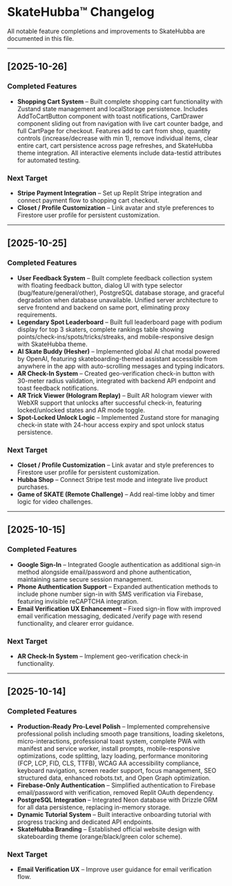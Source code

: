# SkateHubba™ Changelog

All notable feature completions and improvements to SkateHubba are documented in this file.

---

## [2025-10-26]

### Completed Features
- **Shopping Cart System** – Built complete shopping cart functionality with Zustand state management and localStorage persistence. Includes AddToCartButton component with toast notifications, CartDrawer component sliding out from navigation with live cart counter badge, and full CartPage for checkout. Features add to cart from shop, quantity controls (increase/decrease with min 1), remove individual items, clear entire cart, cart persistence across page refreshes, and SkateHubba theme integration. All interactive elements include data-testid attributes for automated testing.

### Next Target
- **Stripe Payment Integration** – Set up Replit Stripe integration and connect payment flow to shopping cart checkout.
- **Closet / Profile Customization** – Link avatar and style preferences to Firestore user profile for persistent customization.

---

## [2025-10-25]

### Completed Features
- **User Feedback System** – Built complete feedback collection system with floating feedback button, dialog UI with type selector (bug/feature/general/other), PostgreSQL database storage, and graceful degradation when database unavailable. Unified server architecture to serve frontend and backend on same port, eliminating proxy requirements.
- **Legendary Spot Leaderboard** – Built full leaderboard page with podium display for top 3 skaters, complete rankings table showing points/check-ins/spots/tricks/streaks, and mobile-responsive design with SkateHubba theme.
- **AI Skate Buddy (Hesher)** – Implemented global AI chat modal powered by OpenAI, featuring skateboarding-themed assistant accessible from anywhere in the app with auto-scrolling messages and typing indicators.
- **AR Check-In System** – Created geo-verification check-in button with 30-meter radius validation, integrated with backend API endpoint and toast feedback notifications.
- **AR Trick Viewer (Hologram Replay)** – Built AR hologram viewer with WebXR support that unlocks after successful check-in, featuring locked/unlocked states and AR mode toggle.
- **Spot-Locked Unlock Logic** – Implemented Zustand store for managing check-in state with 24-hour access expiry and spot unlock status persistence.

### Next Target
- **Closet / Profile Customization** – Link avatar and style preferences to Firestore user profile for persistent customization.
- **Hubba Shop** – Connect Stripe test mode and integrate live product purchases.
- **Game of SKATE (Remote Challenge)** – Add real-time lobby and timer logic for video challenges.

---

## [2025-10-15]

### Completed Features
- **Google Sign-In** – Integrated Google authentication as additional sign-in method alongside email/password and phone authentication, maintaining same secure session management.
- **Phone Authentication Support** – Expanded authentication methods to include phone number sign-in with SMS verification via Firebase, featuring invisible reCAPTCHA integration.
- **Email Verification UX Enhancement** – Fixed sign-in flow with improved email verification messaging, dedicated /verify page with resend functionality, and clearer error guidance.

### Next Target
- **AR Check-In System** – Implement geo-verification check-in functionality.

---

## [2025-10-14]

### Completed Features
- **Production-Ready Pro-Level Polish** – Implemented comprehensive professional polish including smooth page transitions, loading skeletons, micro-interactions, professional toast system, complete PWA with manifest and service worker, install prompts, mobile-responsive optimizations, code splitting, lazy loading, performance monitoring (FCP, LCP, FID, CLS, TTFB), WCAG AA accessibility compliance, keyboard navigation, screen reader support, focus management, SEO structured data, enhanced robots.txt, and Open Graph optimization.
- **Firebase-Only Authentication** – Simplified authentication to Firebase email/password with verification, removed Replit OAuth dependency.
- **PostgreSQL Integration** – Integrated Neon database with Drizzle ORM for all data persistence, replacing in-memory storage.
- **Dynamic Tutorial System** – Built interactive onboarding tutorial with progress tracking and dedicated API endpoints.
- **SkateHubba Branding** – Established official website design with skateboarding theme (orange/black/green color scheme).

### Next Target
- **Email Verification UX** – Improve user guidance for email verification flow.
